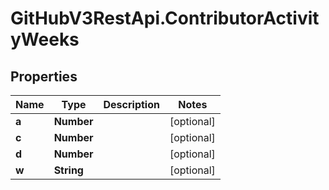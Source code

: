 # GitHubV3RestApi.ContributorActivityWeeks

## Properties

Name | Type | Description | Notes
------------ | ------------- | ------------- | -------------
**a** | **Number** |  | [optional] 
**c** | **Number** |  | [optional] 
**d** | **Number** |  | [optional] 
**w** | **String** |  | [optional] 


